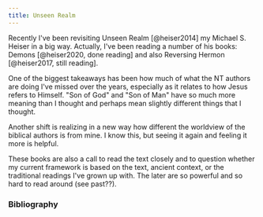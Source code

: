 ```yaml
---
title: Unseen Realm
---
```


Recently I've been revisiting Unseen Realm [@heiser2014] my Michael S. Heiser in a big way. Actually, I've been reading a number of his books: Demons [@heiser2020, done reading] and also Reversing Hermon [@heiser2017, still reading]. 

One of the biggest takeaways has been how much of what the NT authors are doing I've missed over the years, especially as it relates to how Jesus refers to Himself. "Son of God" and "Son of Man" have so much more meaning than I thought and perhaps mean slightly different things that I thought.

Another shift is realizing in a new way how different the worldview of the biblical authors is from mine. I know this, but seeing it again and feeling it more is helpful. 

These books are also a call to read the text closely and to question whether my current framework is based on the text, ancient context, or the traditional readings I've grown up with. The later are so powerful and so hard to read around (see past??). 

### Bibliography


